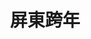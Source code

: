 ---
title: '屏東跨年'
type: '視訊、頂棚結構'
pictures: '["https://raw.githubusercontent.com/chyushya/cms-content/main/content/resources/images/1648677121078-1583-849-pic-1.jpg"]'
---